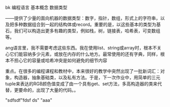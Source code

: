 bk 编程语言 基本概念  数据类型



——提供了少量的面向机器的数据类型：数字，指针，数组，形式上的字符串，以及把多种数据组合到一起的结构体或record。重要的是，以这些基本的类型为基石，我们可以构造出更多有趣的类型，例如栈，树，链接表，哈希表，可变数组等。

ang语言里，我不需要考虑这些东西。我在使用list、string或array时，根本不关心它们能容纳多少元素，或放在内存的什么地方。最常使用的还有字典，同样，根本不担心它的容量或哈希冲突是如何避免的细节内容


重点。在很多的编程课程和教材中，本来很好的教学中突然出现了一批新词汇：对象，构造器，抽象基础类，以及私有方法。于是，下一次作业中，用简单的三元tuple来表达的RGB颜色值变成了由一个具有get、set方法，多高构造器的类来代替，更要命的，出现了大量的代码。。


"sdfsdf\"fdsf ds"   "aaa"